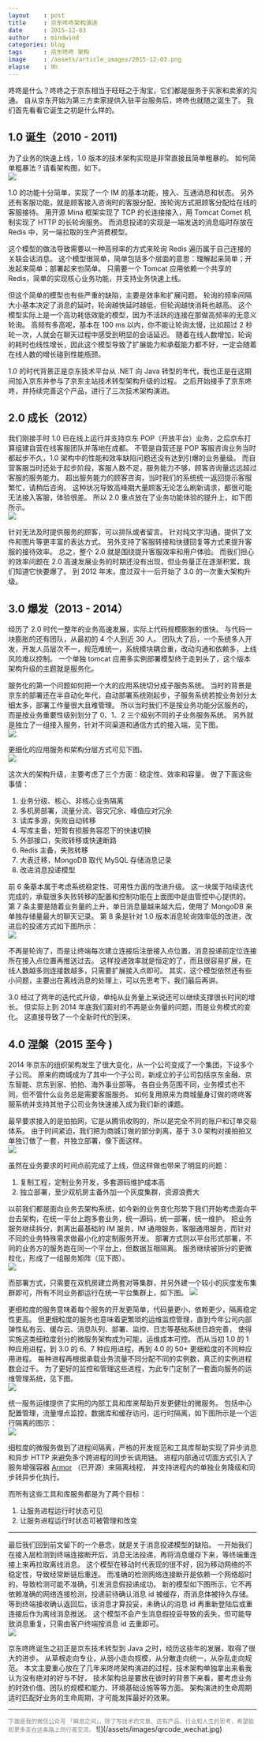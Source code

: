```yaml
---
layout    : post
title     : 京东咚咚架构演进
date      : 2015-12-03
author    : mindwind
categories: blog
tags      : 京东咚咚 架构
image     : /assets/article_images/2015-12-03.png
elapse    : 9h
---
```



咚咚是什么？咚咚之于京东相当于旺旺之于淘宝，它们都是服务于买家和卖家的沟通。
自从京东开始为第三方卖家提供入驻平台服务后，咚咚也就随之诞生了。
我们首先看看它诞生之初是什么样的。


## 1.0 诞生（2010 - 2011)
为了业务的快速上线，1.0 版本的技术架构实现是非常直接且简单粗暴的。
如何简单粗暴法？请看架构图，如下。  
![](/assets/article_images/2015-12-03-1.png)

1.0 的功能十分简单，实现了一个 IM 的基本功能，接入、互通消息和状态。
另外还有客服功能，就是顾客接入咨询时的客服分配，按轮询方式把顾客分配给在线的客服接待。
用开源 Mina 框架实现了 TCP 的长连接接入，用 Tomcat Comet 机制实现了 HTTP 的长轮询服务。
而消息投递的实现是一端发送的消息临时存放在 Redis 中，另一端拉取的生产消费模型。

这个模型的做法导致需要以一种高频率的方式来轮询 Redis 遍历属于自己连接的关联会话消息。
这个模型很简单，简单包括多个层面的意思：理解起来简单；开发起来简单；部署起来也简单。
只需要一个 Tomcat 应用依赖一个共享的 Redis，简单的实现核心业务功能，并支持业务快速上线。

但这个简单的模型也有些严重的缺陷，主要是效率和扩展问题。
轮询的频率间隔大小基本决定了消息的延时，轮询越快延时越低，但轮询越快消耗也越高。
这个模型实际上是一个高功耗低效能的模型，因为不活跃的连接在那做高频率的无意义轮询。
高频有多高呢，基本在 100 ms 以内，你不能让轮询太慢，比如超过 2 秒轮一次，人就会在聊天过程中感受到明显的会话延迟。
随着在线人数增加，轮询的耗时也线性增长，因此这个模型导致了扩展能力和承载能力都不好，一定会随着在线人数的增长碰到性能瓶颈。

1.0 的时代背景正是京东技术平台从 .NET 向 Java 转型的年代，我也正是在这期间加入京东并参与了京东主站技术转型架构升级的过程。
之后开始接手了京东咚咚，并持续完善这个产品，进行了三次技术架构演进。


## 2.0 成长（2012）
我们刚接手时 1.0 已在线上运行并支持京东 POP（开放平台）业务，之后京东打算组建自营在线客服团队并落地在成都。
不管是自营还是 POP 客服咨询业务当时都起步不久，1.0 架构中的性能和效率缺陷问题还没有达到引爆的业务量级。
而自营客服当时还处于起步阶段，客服人数不足，服务能力不够，顾客咨询量远远超过客服的服务能力。
超出服务能力的顾客咨询，当时我们的系统统一返回提示客服繁忙，请稍后咨询。
这种状况导致高峰期大量顾客无论怎么刷新请求，都很可能无法接入客服，体验很差。
所以 2.0 重点放在了业务功能体验的提升上，如下图所示。  
![](/assets/article_images/2015-12-03-2.png)

针对无法及时提供服务的顾客，可以排队或者留言。
针对纯文字沟通，提供了文件和图片等更丰富的表达方式。
另外支持了客服转接和快捷回复等方式来提升客服的接待效率。
总之，整个 2.0 就是围绕提升客服效率和用户体验。
而我们担心的效率问题在 2.0 高速发展业务的时期还没有出现，但业务量正在逐渐积累，我们知道它快要爆了。
到 2012 年末，度过双十一后开始了 3.0 的一次重大架构升级。


## 3.0 爆发（2013 - 2014）
经历了 2.0 时代一整年的业务高速发展，实际上代码规模膨胀的很快。
与代码一块膨胀的还有团队，从最初的 4 个人到近 30 人。
团队大了后，一个系统多人开发，开发人员层次不一，规范难统一，系统模块耦合重，改动沟通和依赖多，上线风险难以控制。
一个单独 tomcat 应用多实例部署模型终于走到头了，这个版本架构升级的主题就是服务化。

服务化的第一个问题如何把一个大的应用系统切分成子服务系统。
当时的背景是京东的部署还在半自动化年代，自动部署系统刚起步，子服务系统若按业务划分太细太多，部署工作量很大且难管理。
所以当时我们不是按业务功能分区服务的，而是按业务重要性级别划分了 0、1、2 三个级别不同的子业务服务系统。
另外就是独立了一组接入服务，针对不同渠道和通信方式的接入端，见下图。  
![](/assets/article_images/2015-12-03-3.png)

更细化的应用服务和架构分层方式可见下图。  
![](/assets/article_images/2015-12-03-4.png)

这次大的架构升级，主要考虑了三个方面：稳定性、效率和容量。
做了下面这些事情：

  1. 业务分级、核心、非核心业务隔离
  2. 多机房部署，流量分流、容灾冗余、峰值应对冗余
  3. 读库多源，失败自动转移
  4. 写库主备，短暂有损服务容忍下的快速切换
  5. 外部接口，失败转移或快速断路
  6. Redis 主备，失败转移
  7. 大表迁移，MongoDB 取代 MySQL 存储消息记录
  8. 改进消息投递模型

前 6 条基本属于考虑系统稳定性、可用性方面的改进升级。
这一块属于陆续迭代完成的，承载很多失败转移的配置和控制功能在上面图中是由管控中心提供的。
第 7 条主要是随着业务量的上升，单日消息量越来越大后，使用了 MongoDB 来单独存储量最大的聊天记录。
第 8 条是针对 1.0 版本消息轮询效率低的改进，改进后的投递方式如下图所示：  
![](/assets/article_images/2015-12-03-5.png)

不再是轮询了，而是让终端每次建立连接后注册接入点位置，消息投递前定位连接所在接入点位置再推送过去。
这样投递效率就是恒定的了，而且很容易扩展，在线人数越多则连接数越多，只需要扩展接入点即可。
其实，这个模型依然还有些小问题，主要出在离线消息的处理上，可以先思考下，我们最后再讲。

3.0 经过了两年的迭代式升级，单纯从业务量上来说还可以继续支撑很长时间的增长。
但实际上到 2014 年底我们面对的不再是业务量的问题，而是业务模式的变化。
这直接导致了一个全新时代的到来。


## 4.0 涅槃（2015 至今 )
2014 年京东的组织架构发生了很大变化，从一个公司变成了一个集团，下设多个子公司。
原来的商城成为了其中一个子公司，新成立的子公司包括京东金融、京东智能、京东到家、拍拍、海外事业部等。
各自业务范围不同，业务模式也不同，但不管什么业务总是需要客服服务。
如何复用原来为商城量身订做的咚咚客服系统并支持其他子公司业务快速接入成为我们新的课题。

最早要求接入的是拍拍网，它是从腾讯收购的，所以是完全不同的账户和订单交易体系。
由于时间紧迫，我们把为商城订做的部分剥离，基于 3.0 架构对接拍拍又单独订做了一套，并独立部署，像下面这样。  
![](/assets/article_images/2015-12-03-6.png)

虽然在业务要求的时间点前完成了上线，但这样做也带来了明显的问题：

  1. 复制工程，定制业务开发，多套源码维护成本高
  2. 独立部署，至少双机房主备外加一个灰度集群，资源浪费大

以前我们都是面向业务去架构系统，如今新的业务变化形势下我们开始考虑面向平台去架构，在统一平台上跑多套业务，统一源码，统一部署，统一维护。
把业务服务继续拆分，剥离出最基础的 IM 服务，IM 通用服务，客服通用服务，而针对不同的业务特殊需求做最小化的定制服务开发。
部署方式则以平台形式部署，不同的业务方的服务跑在同一个平台上，但数据互相隔离。
服务继续被拆分的更微粒化，形成了一组服务矩阵（见下图）。  
![](/assets/article_images/2015-12-03-7.png)

而部署方式，只需要在双机房建立两套对等集群，并另外建一个较小的灰度发布集群即可，所有不同业务都运行在统一平台集群上，如下图。
![](/assets/article_images/2015-12-03-8.png)

更细粒度的服务意味着每个服务的开发更简单，代码量更小，依赖更少，隔离稳定性更高。
但更细粒度的服务也意味着更繁琐的运维监控管理，直到今年公司内部弹性私有云、缓存云、消息队列、部署、监控、日志等基础系统日趋完善，
使得实施这类细粒度划分的微服务架构成为可能，运维成本可控。
而从当初 1.0 的 1 种应用进程，到 3.0 的 6、7 种应用进程，再到 4.0 的 50+ 更细粒度的不同种应用进程。
每种进程再根据承载业务流量不同分配不同的实例数，真正的实例进程数会过千。
为了更好的监控和管理这些进程，为此专门定制了一套面向服务的运维管理系统，见下图。  
![](/assets/article_images/2015-12-03-9.png)

统一服务运维提供了实用的内部工具和库来帮助开发更健壮的微服务。
包括中心配置管理，流量埋点监控，数据库和缓存访问，运行时隔离，如下图所示是一个运行隔离的图示：  
![](/assets/article_images/2015-12-03-10.png)

细粒度的微服务做到了进程间隔离，严格的开发规范和工具库帮助实现了异步消息和异步 HTTP 来避免多个跨进程的同步长调用链。
进程内部通过切面方式引入了服务增强容器 [Armor](http://craftcode.io/armor) （已开源）来隔离线程，
并支持进程内的单独业务降级和同步转异步化执行。

而所有这些工具和库服务都是为了两个目标：

  1. 让服务进程运行时状态可见
  2. 让服务进程运行时状态可被管理和改变

----

最后我们回到前文留下的一个悬念，就是关于消息投递模型的缺陷。
一开始我们在接入层检测到终端连接断开后，消息无法投递，再将消息缓存下来，等终端重连接上来再拉取离线消息。
这个模型在移动时代表现的很不好，因为移动网络的不稳定性，导致经常断链后重连。
而准确的检测网络连接断开是依赖一个网络超时的，导致检测可能不准确，引发消息假投递成功。
新的模型如下图所示，它不再依赖准确的网络连接检测，投递前待确认消息 id 被缓存，而消息体被持久存储。
等到终端接收确认返回后，该消息才算投妥，未确认的消息 id 再重新登陆后或重连接后作为离线消息推送。
这个模型不会产生消息假投妥导致的丢失，但可能导致消息重复，只需由客户终端按消息 id 去重即可。  
![](/assets/article_images/2015-12-03-11.png)

京东咚咚诞生之初正是京东技术转型到 Java 之时，经历这些年的发展，取得了很大的进步。
从草根走向专业，从弱小走向规模，从分散走向统一，从杂乱走向规范。
本文主要重心放在了几年来咚咚架构演进的过程，技术架构单独拿出来看我认为没有绝对的好与不好，
技术架构总是要放在彼时的背景下来看，要考虑业务的时效价值、团队的规模和能力、环境基础设施等等方面。
架构演进的生命周期适时匹配好业务的生命周期，才可能发挥最好的效果。


---
<small style="color:gray">
下面是我的微信公众号 「瞬息之间」，除了写技术的文章、还有产品、行业和人生的思考，希望能和更多走在这条路上同行者交流。
</small>  
![](/assets/images/qrcode_wechat.jpg)
